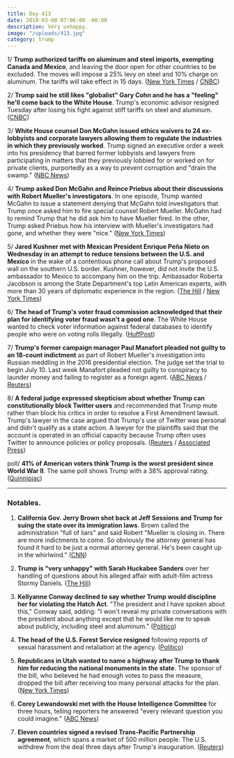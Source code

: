 ```yaml
---
title: Day 413
date: 2018-03-08 07:06:00 -08:00
description: Very unhappy.
image: "/uploads/413.jpg"
category: trump
---
```


1/ **Trump authorized tariffs on aluminum and steel imports, exempting Canada and Mexico**, and leaving the door open for other countries to be excluded. The moves will impose a 25% levy on steel and 10% charge on aluminum. The tariffs will take effect in 15 days. ([New York Times](https://www.nytimes.com/2018/03/08/us/politics/trump-tariff-announcement.html) / [CNBC](https://www.cnbc.com/2018/03/08/trump-signs-tariffs-that-exempt-canada-and-mexico-open-door-to-others.html))

2/ **Trump said he still likes "globalist" Gary Cohn and he has a "feeling" he'll come back to the White House**. Trump's economic advisor resigned Tuesday after losing his fight against stiff tariffs on steel and aluminum. ([CNBC](https://www.cnbc.com/2018/03/08/trump-says-he-still-likes-gary-cohn-might-come-back-to-the-white-house.html))

3/ **White House counsel Don McGahn issued ethics waivers to 24 ex-lobbyists and corporate lawyers allowing them to regulate the industries in which they previously worked**. Trump signed an executive order a week into his presidency that barred former lobbyists and lawyers from participating in matters that they previously lobbied for or worked on for private clients, purportedly as a way to prevent corruption and "drain the swamp." ([NBC News](https://www.cnbc.com/2018/03/08/what-swamp-lobbyists-get-ethics-waivers-to-work-for-trump.html))

4/ **Trump asked Don McGahn and Reince Priebus about their discussions with Robert Mueller's investigators**. In one episode, Trump wanted McGahn to issue a statement denying that McGahn told investigators that Trump once asked him to fire special counsel Robert Mueller. McGahn had to remind Trump that he did ask him to have Mueller fired. In the other, Trump asked Priebus how his interview with Mueller's investigators had gone, and whether they were "nice." ([New York Times](https://www.nytimes.com/2018/03/07/us/politics/trump-witnesses-special-counsel-priebus-mcgahn.html))

5/ **Jared Kushner met with Mexican President Enrique Peña Nieto on Wednesday in an attempt to reduce tensions between the U.S. and Mexico** in the wake of a contentious phone call about Trump's proposed wall on the southern U.S. border. Kushner, however, did not invite the U.S. ambassador to Mexico to accompany him on the trip. Ambassador Roberta Jacobson is among the State Department's top Latin American experts, with more than 30 years of diplomatic experience in the region. ([The Hill](http://thehill.com/homenews/administration/377332-kushner-leaves-us-ambassador-to-mexico-out-of-meeting-with-mexico) / [New York Times](https://www.nytimes.com/2018/03/07/world/americas/kushner-mexico-president-diplomacy.html))

6/ **The head of Trump's voter fraud commission acknowledged that their plan for identifying voter fraud wasn't a good one**. The White House wanted to check voter information against federal databases to identify people who were on voting rolls illegally. ([HuffPost](https://www.huffingtonpost.com/entry/kris-kobach-voter-fraud_us_5aa001eee4b002df2c5fc54a))

7/ **Trump's former campaign manager Paul Manafort pleaded not guilty to an 18-count indictment** as part of Robert Mueller's investigation into Russian meddling in the 2016 presidential election. The judge set the trial to begin July 10. Last week Manafort pleaded not guilty to conspiracy to launder money and failing to register as a foreign agent. ([ABC News](http://abcnews.go.com/Politics/paul-manafort-pleads-guilty-18-count-indictment-russia/story?id=53608748) / [Reuters](https://www.reuters.com/article/us-usa-trump-russia/trump-ex-aide-manafort-pleads-not-guilty-again-faces-july-trial-idUSKCN1GK2CY))

8/ **A federal judge expressed skepticism about whether Trump can constitutionally block Twitter users** and recommended that Trump mute rather than block his critics in order to resolve a First Amendment lawsuit. Trump's lawyer in the case argued that Trump's use of Twitter was personal and didn't qualify as a state action. A lawyer for the plaintiffs said that the account is operated in an official capacity because Trump often uses Twitter to announce policies or policy proposals. ([Reuters](https://www.reuters.com/article/us-usa-trump-twitter/u-s-judge-questions-whether-trump-can-block-twitter-users-idUSKCN1GK28X) / [Associated Press](https://apnews.com/e524e6eda0d84d4ca6c8e1ebd255f8d9))

poll/ **41% of American voters think Trump is the worst president since World War II**. The same poll shows Trump with a 38% approval rating. ([Quinnipiac](https://poll.qu.edu/national/release-detail?ReleaseID=2526))

---

### Notables.

1. **California Gov. Jerry Brown shot back at Jeff Sessions and Trump for suing the state over its immigration laws**. Brown called the administration "full of liars" and said Robert "Mueller is closing in. There are more indictments to come. So obviously the attorney general has found it hard to be just a normal attorney general. He's been caught up in the whirlwind." ([CNN](https://www.cnn.com/2018/03/07/politics/jerry-brown-fires-back-jeff-sessions-donald-trump-mueller/index.html))

2. **Trump is "very unhappy" with Sarah Huckabee Sanders** over her handling of questions about his alleged affair with adult-film actress Stormy Daniels. ([The Hill](http://thehill.com/homenews/administration/377346-cnn-trump-upset-with-sarah-sanders-over-handling-of-stormy-daniels))

3. **Kellyanne Conway declined to say whether Trump would discipline her for violating the Hatch Act**. "The president and I have spoken about this," Conway said, adding: "I won't reveal my private conversations with the president about anything except that he would like me to speak about publicly, including steel and aluminum." ([Politico](https://www.politico.com/story/2018/03/08/kellyanne-conway-hatch-act-response-445588))

4. **The head of the U.S. Forest Service resigned** following reports of sexual harassment and retaliation at the agency. ([Politico](https://www.politico.com/story/2018/03/07/forest-service-chief-resigns-misconduct-allegations-395048))

5. **Republicans in Utah wanted to name a highway after Trump to thank him for reducing the national monuments in the state**. The sponsor of the bill, who believed he had enough votes to pass the measure, dropped the bill after receiving too many personal attacks for the plan. ([New York Times](https://www.nytimes.com/2018/03/07/us/donald-trump-highway-utah.html))

6. **Corey Lewandowski met with the House Intelligence Committee** for three hours, telling reporters he answered "every relevant question you could imagine." ([ABC News](http://abcnews.go.com/Politics/lewandowski-expected-interview-house-intelligence-committee/story?id=53597844))

7. **Eleven countries signed a revised Trans-Pacific Partnership agreement**, which spans a market of 500 million people. The U.S. withdrew from the deal three days after Trump's inauguration. ([Reuters](https://www.reuters.com/article/us-trade-tpp/eleven-nations-but-not-u-s-to-sign-trans-pacific-trade-deal-idUSKCN1GK0JM))